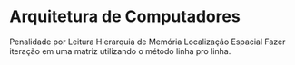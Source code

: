 # Arquitetura de Computadores

Penalidade por Leitura
Hierarquia de Memória
Localização Espacial
Fazer iteração em uma matriz utilizando o método linha pro linha.

